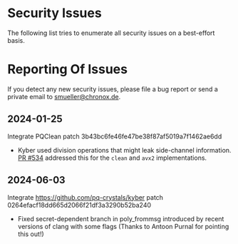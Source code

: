 # Security Issues

The following list tries to enumerate all security issues on a best-effort
basis.

# Reporting Of Issues

If you detect any new security issues, please file a bug report or send
a private email to <smueller@chronox.de>.

## 2024-01-25

Integrate PQClean patch 3b43bc6fe46fe47be38f87af5019a7f1462ae6dd

* Kyber used division operations that might leak side-channel information.
[PR #534](https://github.com/PQClean/PQClean/pull/534) addressed this for the `clean` and `avx2` implementations.

## 2024-06-03

Integrate https://github.com/pq-crystals/kyber patch
0264efacf18dd665d2066f21df3a3290b52ba240

* Fixed secret-dependent branch in poly_frommsg introduced by recent
  versions of clang with some flags (Thanks to Antoon Purnal for pointing
  this out!)

